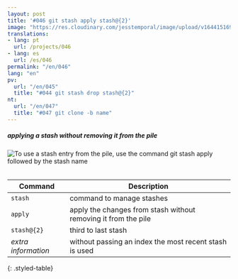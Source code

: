 ```yaml
---
layout: post
title: '#046 git stash apply stash@{2}'
image: "https://res.cloudinary.com/jesstemporal/image/upload/v1644151690/gitfichas/en/046/thumbnail_exlc8r.jpg"
translations:
- lang: pt
  url: /projects/046
- lang: es
  url: /es/046
permalink: "/en/046"
lang: "en"
pv:
  url: "/en/045"
  title: "#044 git stash drop stash@{2}"
nt:
  url: "/en/047"
  title: "#047 git clone -b name"
---
```

##### applying a stash without removing it from the pile

<img alt="To use a stash entry from the pile, use the command git stash apply followed by the stash name" src="https://res.cloudinary.com/jesstemporal/image/upload/v1644151690/gitfichas/en/046/full_bucxwr.jpg"><br><br>

| Command | Description |
|---------|-------------|
| `stash` | command to manage stashes |
| `apply` | apply the changes from stash without removing it from the pile |
| `stash@{2}` | third to last stash |
| _extra information_ | without passing an index the most recent stash is used |
{: .styled-table}

<!--
<br>

Read more about this command in the following blog post:

<a href="FILL">
  <strong>FILL</strong>
</a>
-->

